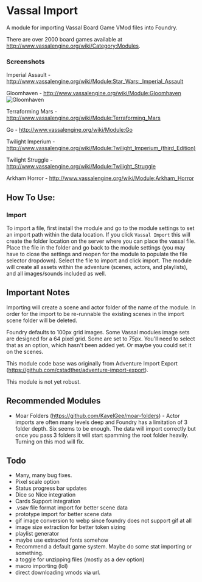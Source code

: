 # Vassal Import

A module for importing Vassal Board Game VMod files into Foundry.

There are over 2000 board games available at http://www.vassalengine.org/wiki/Category:Modules.

### Screenshots

Imperial Assault - http://www.vassalengine.org/wiki/Module:Star_Wars:_Imperial_Assault

Gloomhaven - http://www.vassalengine.org/wiki/Module:Gloomhaven
![Gloomhaven](img/Gloomhaven.PNG)

Terraforming Mars - http://www.vassalengine.org/wiki/Module:Terraforming_Mars

Go - http://www.vassalengine.org/wiki/Module:Go

Twilight Imperium - http://www.vassalengine.org/wiki/Module:Twilight_Imperium_(third_Edition)

Twilight Struggle - http://www.vassalengine.org/wiki/Module:Twilight_Struggle

Arkham Horror - http://www.vassalengine.org/wiki/Module:Arkham_Horror

## How To Use:

### Import

To import a file, first install the module and go to the module settings to set an import path within the data location.  If you click `Vassal Import` this will create the folder location on the server where you can place the vassal file.  Place the file in the folder and go back to the module settings (you may have to close the settings and reopen for the module to populate the file selector dropdown).  Select the file to import and click import.  The module will create all assets within the adventure (scenes, actors, and playlists), and all images/sounds included as well.

## Important Notes

Importing will create a scene and actor folder of the name of the module.
In order for the import to be re-runnable the existing scenes in the import scene folder will be deleted.

Foundry defaults to 100px grid images. Some Vassal modules image sets are designed for a 64 pixel grid. Some are set to 75px. You'll need to select that as an option, which hasn't been added yet. Or maybe you could set it on the scenes.

This module code base was originally from Adventure Import Export (https://github.com/cstadther/adventure-import-export).

This module is not yet robust.

## Recommended Modules

* Moar Folders (https://github.com/KayelGee/moar-folders) - Actor imports are often many levels deep and Foundry has a limitation of 3 folder depth. Six seems to be enough. The data will import correctly but once you pass 3 folders it will start spamming the root folder heavily. Turning on this mod will fix.

## Todo

* Many, many bug fixes.
* Pixel scale option
* Status progress bar updates
* Dice so Nice integration
* Cards Support integration
* .vsav file format import for better scene data
* prototype import for better scene data
* gif image conversion to webp since foundry does not support gif at all
* image size extraction for better token sizing
* playlist generator
* maybe use extracted fonts somehow
* Recommend a default game system. Maybe do some stat importing or something.
* a toggle for unzipping files (mostly as a dev option)
* macro importing (lol)
* direct downloading vmods via url.
